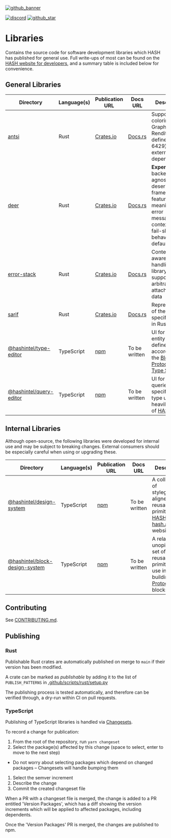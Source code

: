 [block protocol]: https://blockprotocol.org/?utm_medium=organic&utm_source=github_readme_hash-repo_libs
[discord]: https://hash.ai/discord?utm_medium=organic&utm_source=github_readme_hash-repo_libs
[hash.ai]: https://hash.ai/?utm_medium=organic&utm_source=github_readme_hash-repo_libs
[HASH website for developers]: https://hash.dev/?utm_medium=organic&utm_source=github_readme_hash-repo_libs
[github_banner]: https://hash.dev/?utm_medium=organic&utm_source=github_readme_hash-repo_libs
[github_star]: https://github.com/hashintel/hash/tree/main/libs#
[hash]: https://github.com/hashintel/hash/tree/main/apps/hash
[antsi]: antsi
[deer]: deer
[error-stack]: error-stack
[sarif]: sarif
[@hashintel/type-editor]: @hashintel/type-editor
[@hashintel/query-editor]: @hashintel/query-editor
[@hashintel/design-system]: @hashintel/design-system
[@hashintel/block-design-system]: @hashintel/block-design-system

[![github_banner](https://hash.ai/cdn-cgi/imagedelivery/EipKtqu98OotgfhvKf6Eew/f4e5e79c-077f-4b30-9170-e25b91286300/github)][github_banner]

[![discord](https://img.shields.io/discord/840573247803097118)][discord] [![github_star](https://img.shields.io/github/stars/hashintel/hash?label=Star%20on%20GitHub&style=social)][github_star]

# Libraries

Contains the source code for software development libraries which HASH has published for general use. Full write-ups of most can be found on the [HASH website for developers], and a summary table is included below for convenience.

## General Libraries

| Directory                 | Language(s) | Publication URL                                              | Docs URL                                                   | Description                                                                                                                                    |
| ------------------------- | ----------- | ------------------------------------------------------------ | ---------------------------------------------------------- | ---------------------------------------------------------------------------------------------------------------------------------------------- |
| [antsi]                   | Rust        | [Crates.io](https://crates.io/crates/antsi)                  | [Docs.rs](https://docs.rs/antsi/latest/antsi/)             | Supports coloring Select Graphic Rendition (as defined in ISO 6429) with no external dependencies                                              |
| [deer]                    | Rust        | [Crates.io](https://crates.io/crates/deer)                   | [Docs.rs](https://docs.rs/deer/latest/deer/)               | **Experimental** backend-agnostic deserialization framework, featuring meaningful error messages and context and fail-slow behavior by default |
| [error-stack]             | Rust        | [Crates.io](https://crates.io/crates/error-stack)            | [Docs.rs](https://docs.rs/error-stack/latest/error_stack/) | Context-aware error-handling library that supports arbitrary attached user data                                                                |
| [sarif]                   | Rust        | [Crates.io](https://crates.io/crates/sarif)                  | [Docs.rs](https://docs.rs/sarif/latest/sarif/)             | Representation of the SARIF specification in Rust                                                                                              |
| [@hashintel/type-editor]  | TypeScript  | [npm](https://www.npmjs.com/package/@hashintel/type-editor)  | To be written                                              | UI for editing entity types defined according to the [Block Protocol's Type System](https://blockprotocol.org/docs/working-with-types)         |
| [@hashintel/query-editor] | TypeScript  | [npm](https://www.npmjs.com/package/@hashintel/query-editor) | To be written                                              | UI for editing queries (a specific entity type used heavily inside of [HASH])                                                                  |

## Internal Libraries

Although open-source, the following libraries were developed for internal use and may be subject to breaking changes. External consumers should be especially careful when using or upgrading these.

| Directory                        | Language(s) | Publication URL                                                     | Docs URL      | Description                                                                                          |
| -------------------------------- | ----------- | ------------------------------------------------------------------- | ------------- | ---------------------------------------------------------------------------------------------------- |
| [@hashintel/design-system]       | TypeScript  | [npm](https://www.npmjs.com/package/@hashintel/design-system)       | To be written | A collection of styleguide-aligned reusable UI primitives for [HASH] and our [hash.ai] website       |
| [@hashintel/block-design-system] | TypeScript  | [npm](https://www.npmjs.com/package/@hashintel/block-design-system) | To be written | A relatively unopinionated set of reusable UI primitives for use in building [Block Protocol] blocks |

## Contributing

See [CONTRIBUTING.md](../.github/CONTRIBUTING.md).

## Publishing

### Rust

Publishable Rust crates are automatically published on merge to `main` if their version has been modified.

A crate can be marked as _publishable_ by adding it to the list of `PUBLISH_PATTERNS` in [.github/scripts/rust/setup.py](/.github/scripts/rust/setup.py)

The publishing process is tested automatically, and therefore can be verified through, a dry-run within CI on pull requests.

### TypeScript

Publishing of TypeScript libraries is handled via [Changesets](https://github.com/changesets/changesets).

To record a change for publication:

1.  From the root of the repository, run `yarn changeset`
1.  Select the package(s) affected by this change (space to select, enter to move to the next step)

- Do not worry about selecting packages which depend on changed packages – Changesets will handle bumping them

1.  Select the semver increment
1.  Describe the change
1.  Commit the created changeset file

When a PR with a changeset file is merged, the change is added to a PR entitled 'Version Packages',
which has a diff showing the version increments which will be applied to affected packages, including dependents.

Once the 'Version Packages' PR is merged, the changes are published to npm.

